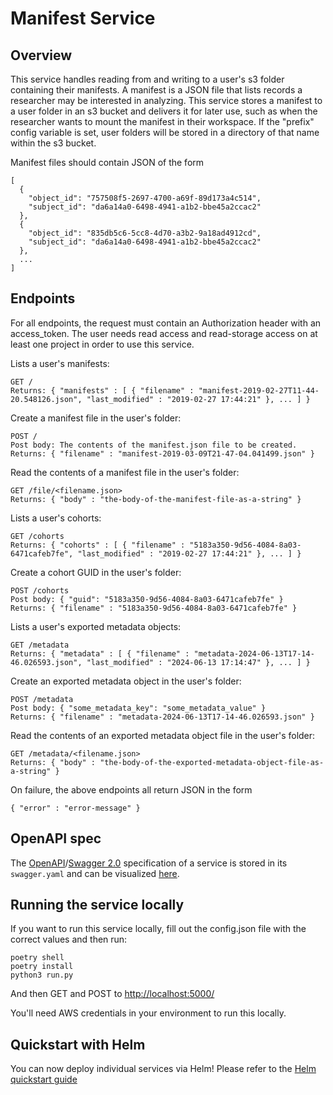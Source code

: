 # Manifest Service

## Overview
This service handles reading from and writing to a user's s3 folder containing their manifests. A manifest is a JSON file that lists records a researcher may be interested in analyzing. This service stores a manifest to a user folder in an s3 bucket and delivers it for later use, such as when the researcher wants to mount the manifest in their workspace. If the "prefix" config variable is set, user folders will be stored in a directory of that name within the s3 bucket.

Manifest files should contain JSON of the form

    [
      {
        "object_id": "757508f5-2697-4700-a69f-89d173a4c514",
        "subject_id": "da6a14a0-6498-4941-a1b2-bbe45a2ccac2"
      },
      {
        "object_id": "835db5c6-5cc8-4d70-a3b2-9a18ad4912cd",
        "subject_id": "da6a14a0-6498-4941-a1b2-bbe45a2ccac2"
      },
      ...
    ]

## Endpoints

For all endpoints, the request must contain an Authorization header with an access_token. The user needs read access and read-storage access
on at least one project in order to use this service.

Lists a user's manifests:

    GET /
    Returns: { "manifests" : [ { "filename" : "manifest-2019-02-27T11-44-20.548126.json", "last_modified" : "2019-02-27 17:44:21" }, ... ] }

Create a manifest file in the user's folder:

    POST /
    Post body: The contents of the manifest.json file to be created.
    Returns: { "filename" : "manifest-2019-03-09T21-47-04.041499.json" }

Read the contents of a manifest file in the user's folder:

    GET /file/<filename.json>
    Returns: { "body" : "the-body-of-the-manifest-file-as-a-string" }

Lists a user's cohorts:

    GET /cohorts
    Returns: { "cohorts" : [ { "filename" : "5183a350-9d56-4084-8a03-6471cafeb7fe", "last_modified" : "2019-02-27 17:44:21" }, ... ] }

Create a cohort GUID in the user's folder:

    POST /cohorts
    Post body: { "guid": "5183a350-9d56-4084-8a03-6471cafeb7fe" }
    Returns: { "filename" : "5183a350-9d56-4084-8a03-6471cafeb7fe" }

Lists a user's exported metadata objects:

    GET /metadata
    Returns: { "metadata" : [ { "filename" : "metadata-2024-06-13T17-14-46.026593.json", "last_modified" : "2024-06-13 17:14:47" }, ... ] }

Create an exported metadata object in the user's folder:

    POST /metadata
    Post body: { "some_metadata_key": "some_metadata_value" }
    Returns: { "filename" : "metadata-2024-06-13T17-14-46.026593.json" }

Read the contents of an exported metadata object file in the user's folder:

    GET /metadata/<filename.json>
    Returns: { "body" : "the-body-of-the-exported-metadata-object-file-as-a-string" }

On failure, the above endpoints all return JSON in the form

    { "error" : "error-message" }

## OpenAPI spec

The [OpenAPI](https://github.com/OAI/OpenAPI-Specification)/[Swagger 2.0](https://swagger.io/)
specification of a service is stored in its `swagger.yaml` and can be
visualized [here](http://petstore.swagger.io/?url=https://raw.githubusercontent.com/uc-cdis/manifestservice/master/openapi/swagger.yaml).

## Running the service locally
If you want to run this service locally, fill out the config.json file
with the correct values and then run:

    poetry shell
    poetry install
    python3 run.py

And then GET and POST to [http://localhost:5000/](http://localhost:5000/)

You'll need AWS credentials in your environment to run this locally.

## Quickstart with Helm

You can now deploy individual services via Helm! Please refer to
the [Helm quickstart guide](https://github.com/uc-cdis/manifestservice/blob/master/docs/quickstart_helm.md)
